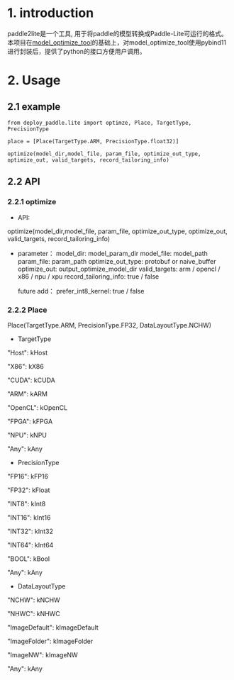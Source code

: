 # 1. introduction

paddle2lite是一个工具, 用于将paddle的模型转换成Paddle-Lite可运行的格式。本项目在[model_optimize_tool](https://paddlepaddle.github.io/Paddle-Lite/v2.2.0/model_optimize_tool/)的基础上，对model_optimize_tool使用pybind11进行封装后，提供了python的接口方便用户调用。

# 2. Usage

## 2.1 example 

```
from deploy_paddle.lite import optimze, Place, TargetType, PrecisionType
   
place = [Place(TargetType.ARM, PrecisionType.float32)]
   
optimize(model_dir,model_file, param_file, optimize_out_type, optimize_out, valid_targets, record_tailoring_info)
```
## 2.2 API

### 2.2.1 optimize

- API:

optimize(model_dir,model_file, param_file, optimize_out_type, optimize_out, valid_targets, record_tailoring_info)
- parameter：
   model_dir: model_param_dir
   model_file: model_path
   param_file: param_path
   optimize_out_type: protobuf or naive_buffer
   optimize_out: output_optimize_model_dir
   valid_targets: arm / opencl / x86 / npu / xpu
   record_tailoring_info: true / false
   
   future add：
   prefer_int8_kernel: true / false
   
### 2.2.2 Place

Place(TargetType.ARM, PrecisionType.FP32, DataLayoutType.NCHW)

- TargetType

"Host": kHost

"X86": kX86

"CUDA": kCUDA

"ARM": kARM

"OpenCL": kOpenCL

"FPGA": kFPGA

"NPU": kNPU

"Any": kAny

- PrecisionType

"FP16": kFP16

"FP32": kFloat

"INT8": kInt8

"INT16": kInt16

"INT32": kInt32

"INT64": kInt64

"BOOL": kBool

"Any": kAny

- DataLayoutType

"NCHW": kNCHW

"NHWC": kNHWC

"ImageDefault": kImageDefault

"ImageFolder": kImageFolder

"ImageNW": kImageNW

"Any": kAny

